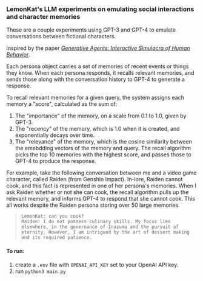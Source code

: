 ### LemonKat's LLM experiments on emulating social interactions and character memories

These are a couple experiments using GPT-3 and GPT-4 to emulate conversations between fictional characters.

Inspired by the paper [_Generative Agents: Interactive Simulacra of Human Behavior_](https://arxiv.org/abs/2304.03442).

Each persona object carries a set of memories of recent events or things they know. When each persona responds, it recalls relevant memories, and sends those along with the conversation history to GPT-4 to generate a response.

To recall relevant memories for a given query, the system assigns each memory a "score", calculated as the sum of:
1. The "importance" of the memory, on a scale from 0.1 to 1.0, given by GPT-3.
2. The "recency" of the memory, which is 1.0 when it is created, and exponentially decays over time.
3. The "relevance" of the memory, which is the cosine similarity between the emebdding vectors of the memory and query.
The recall algorithm picks the top 10 memories with the highest score, and passes those to GPT-4 to produce the response.

For example, take the following conversation between me and a video game character, called Raiden (from Genshin Impact). In-lore, Raiden cannot cook, and this fact is represented in one of her persona's memories. When I ask Raiden whether or not she can cook, the recall algorithm pulls up the relevant memory, and informs GPT-4 to respond that she cannot cook. This all works despite the Raiden persona storing over 50 large memories.

>```
>LemonKat: can you cook?  
>Raiden: I do not possess culinary skills. My focus lies elsewhere, in the governance of Inazuma and the pursuit of eternity. However, I am intrigued by the art of dessert making and its required patience.
>```

#### To run:
1. create a `.env` file with `OPENAI_API_KEY` set to your OpenAI API key.
2. run `python3 main.py`